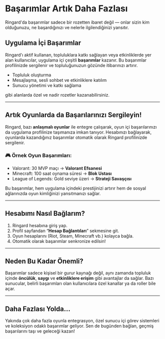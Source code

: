 # Başarımlar Artık Daha Fazlası

Ringard'da başarımlar sadece bir rozetten ibaret değil — onlar sizin kim olduğunuzu, ne başardığınızı ve nelerle ilgilendiğinizi yansıtır.

## Uygulama İçi Başarımlar

Ringard'ı aktif kullanan, topluluklara katkı sağlayan veya etkinliklerde yer alan kullanıcılar, uygulama içi çeşitli **başarımlar** kazanır. Bu başarımlar profilinizde sergilenir ve topluluğunuzun gözünde itibarınızı artırır.

- Topluluk oluşturma
- Mesajlaşma, sesli sohbet ve etkinliklere katılım
- Sunucu yönetimi ve katkı sağlama

gibi alanlarda özel ve nadir rozetler kazanabilirsiniz.

---

## Artık Oyunlarda da Başarılarınızı Sergileyin!

Ringard, bazı **anlaşmalı oyunlar** ile entegre çalışarak, oyun içi başarılarınızı da uygulama profilinize taşımanıza imkan tanıyor. Hesabınızı bağlayarak, oyunlarda kazandığınız başarımlar otomatik olarak Ringard profilinizde sergilenir.

### 🎮 Örnek Oyun Başarımları:

- Valorant: 30 MVP maçı → **Valorant Efsanesi**
- Minecraft: 100 saat oynama süresi → **Blok Ustası**
- League of Legends: Gold seviye üzeri → **Strateji Savaşçısı**

Bu başarımlar, hem uygulama içindeki prestijinizi artırır hem de sosyal ağlarınızda oyun kimliğinizi yansıtmanızı sağlar.

---

## Hesabımı Nasıl Bağlarım?

1. Ringard hesabına giriş yap.
2. Profil sayfandan “**Hesap Bağlantıları**” sekmesine git.
3. Oyun hesaplarını (Riot, Steam, Minecraft vb.) kolayca bağla.
4. Otomatik olarak başarımlar senkronize edilsin!

---

## Neden Bu Kadar Önemli?

Başarımlar sadece kişisel bir gurur kaynağı değil, aynı zamanda topluluk içinde **öncülük**, **saygı** ve **etkinliklere erişim** gibi avantajlar da sağlar. Bazı sunucular, belirli başarımları olan kullanıcılara özel kanallar ya da roller bile açar.

---

## Daha Fazlası Yolda...

Yakında çok daha fazla oyunla entegrasyon, özel sunucu içi görev sistemleri ve koleksiyon odaklı başarımlar geliyor. Sen de bugünden bağlan, geçmiş başarılarını taşı ve geleceği kazan!
